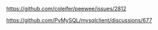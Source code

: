 https://github.com/coleifer/peewee/issues/2812

https://github.com/PyMySQL/mysqlclient/discussions/677


